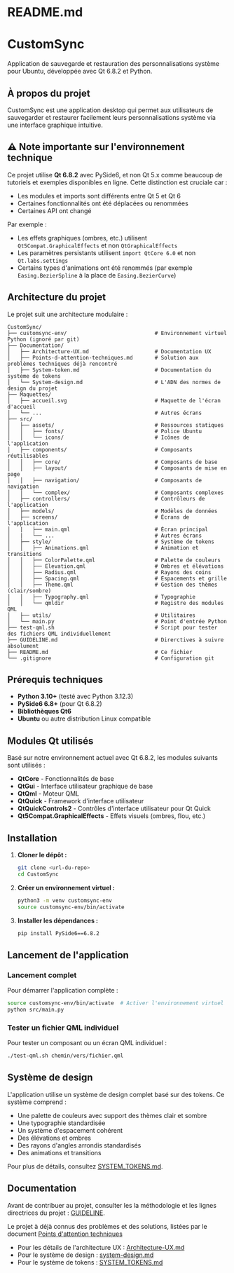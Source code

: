 # README.md

# CustomSync

Application de sauvegarde et restauration des personnalisations système pour Ubuntu, développée avec Qt 6.8.2 et Python.

## À propos du projet

CustomSync est une application desktop qui permet aux utilisateurs de sauvegarder et restaurer facilement leurs personnalisations système via une interface graphique intuitive.

## ⚠️ Note importante sur l'environnement technique

Ce projet utilise **Qt 6.8.2** avec PySide6, et non Qt 5.x comme beaucoup de tutoriels et exemples disponibles en ligne. Cette distinction est cruciale car :

- Les modules et imports sont différents entre Qt 5 et Qt 6
- Certaines fonctionnalités ont été déplacées ou renommées
- Certaines API ont changé

Par exemple :
- Les effets graphiques (ombres, etc.) utilisent `Qt5Compat.GraphicalEffects` et non `QtGraphicalEffects`
- Les paramètres persistants utilisent `import QtCore 6.0` et non `Qt.labs.settings`
- Certains types d'animations ont été renommés (par exemple `Easing.BezierSpline` à la place de `Easing.BezierCurve`)

## Architecture du projet

Le projet suit une architecture modulaire :

```
CustomSync/
├── customsync-env/                            # Environnement virtuel Python (ignoré par git)
├── Documentation/
│   ├── Architecture-UX.md                     # Documentation UX
│   ├── Points-d-attention-techniques.md       # Solution aux problèmes techniques déjà rencontré
│   ├── System-token.md                        # Documentation du système de tokens
│   └── System-design.md                       # L'ADN des normes de design du projet
├── Maquettes/
│   ├── accueil.svg                            # Maquette de l'écran d'accueil
│   └── ...                                    # Autres écrans
├── src/
│   ├── assets/                                # Ressources statiques
│   │   ├── fonts/                             # Police Ubuntu
│   │   └── icons/                             # Icônes de l'application
│   ├── components/                            # Composants réutilisables
│   │   ├── core/                              # Composants de base
│   │   ├── layout/                            # Composants de mise en page
│   │   ├── navigation/                        # Composants de navigation
│   │   └── complex/                           # Composants complexes
│   ├── controllers/                           # Contrôleurs de l'application
│   ├── models/                                # Modèles de données
│   ├── screens/                               # Écrans de l'application
│   |   ├── main.qml                           # Écran principal
│   |   └── ...                                # Autres écrans
│   ├── style/                                 # Système de tokens
│   │   ├── Animations.qml                     # Animation et transitions
│   │   ├── ColorPalette.qml                   # Palette de couleurs
│   │   ├── Elevation.qml                      # Ombres et élévations
│   │   ├── Radius.qml                         # Rayons des coins
│   │   ├── Spacing.qml                        # Espacements et grille
│   │   ├── Theme.qml                          # Gestion des thèmes (clair/sombre)
│   │   ├── Typography.qml                     # Typographie
│   │   └── qmldir                             # Registre des modules QML
│   ├── utils/                                 # Utilitaires
│   └── main.py                                # Point d'entrée Python
├── test-qml.sh                                # Script pour tester des fichiers QML individuellement
├── GUIDELINE.md                               # Direrctives à suivre absolument
├── README.md                                  # Ce fichier
└── .gitignore                                 # Configuration git
```

## Prérequis techniques

- **Python 3.10+** (testé avec Python 3.12.3)
- **PySide6 6.8+** (pour Qt 6.8.2)
- **Bibliothèques Qt6**
- **Ubuntu** ou autre distribution Linux compatible 

## Modules Qt utilisés

Basé sur notre environnement actuel avec Qt 6.8.2, les modules suivants sont utilisés :

- **QtCore** - Fonctionnalités de base
- **QtGui** - Interface utilisateur graphique de base
- **QtQml** - Moteur QML
- **QtQuick** - Framework d'interface utilisateur
- **QtQuickControls2** - Contrôles d'interface utilisateur pour Qt Quick
- **Qt5Compat.GraphicalEffects** - Effets visuels (ombres, flou, etc.)

## Installation

1. **Cloner le dépôt :**
   ```bash
   git clone <url-du-repo>
   cd CustomSync
   ```

2. **Créer un environnement virtuel :**
   ```bash
   python3 -m venv customsync-env
   source customsync-env/bin/activate
   ```

3. **Installer les dépendances :**
   ```bash
   pip install PySide6==6.8.2
   ```

## Lancement de l'application

### Lancement complet

Pour démarrer l'application complète :

```bash
source customsync-env/bin/activate  # Activer l'environnement virtuel
python src/main.py
```

### Tester un fichier QML individuel

Pour tester un composant ou un écran QML individuel :

```bash
./test-qml.sh chemin/vers/fichier.qml
```

## Système de design

L'application utilise un système de design complet basé sur des tokens. Ce système comprend :

- Une palette de couleurs avec support des thèmes clair et sombre
- Une typographie standardisée
- Un système d'espacement cohérent
- Des élévations et ombres
- Des rayons d'angles arrondis standardisés
- Des animations et transitions

Pour plus de détails, consultez [SYSTEM_TOKENS.md](SYSTEM_TOKENS.md).

## Documentation

Avant de contribuer au projet, consulter les la méthodologie et les lignes directrices du projet : [GUIDELINE](GUIDELINE.md).

Le projet à déjà connus des problèmes et des solutions, listées par le document [Points d'attention techniques](Documentation/Points-d-attention-techniques.md)

- Pour les détails de l'architecture UX : [Architecture-UX.md](Documentation/Architecture-UX.md)
- Pour le système de design : [system-design.md](Documentation/System-design.md)
- Pour le système de tokens : [SYSTEM_TOKENS.md](Documentation/System-token.md)